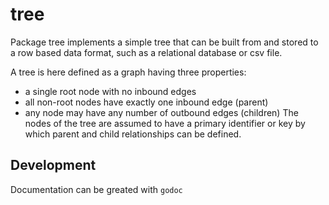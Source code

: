 # tree

Package tree implements a simple tree that can be built from and stored to a
row based data format, such as a relational database or csv file.

A tree is here defined as a graph having three properties:
  - a single root node with no inbound edges
  - all non-root nodes have exactly one inbound edge (parent)
  - any node may have any number of outbound edges (children)
The nodes of the tree are assumed to have a primary identifier or key by
which parent and child relationships can be defined.

## Development

Documentation can be greated with `godoc`